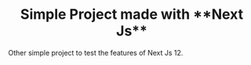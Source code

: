 <h1 align='center'>Simple Project made with **Next Js**</h1>
Other simple project to test the features of Next Js 12.

